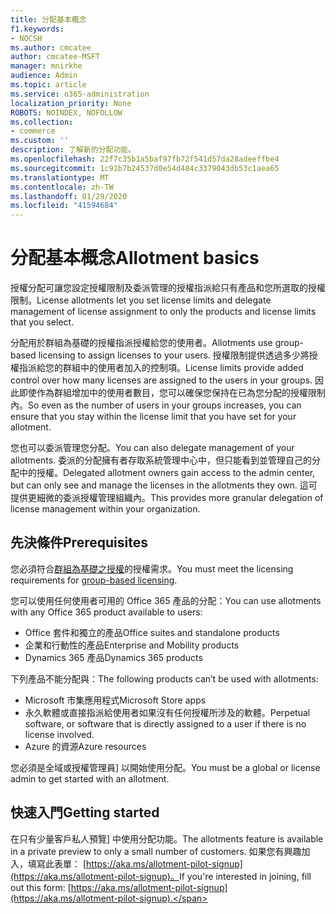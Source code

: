 ```yaml
---
title: 分配基本概念
f1.keywords:
- NOCSH
ms.author: cmcatee
author: cmcatee-MSFT
manager: mnirkhe
audience: Admin
ms.topic: article
ms.service: o365-administration
localization_priority: None
ROBOTS: NOINDEX, NOFOLLOW
ms.collection:
- commerce
ms.custom: ''
description: 了解新的分配功能。
ms.openlocfilehash: 22f7c35b1a5baf97fb72f541d57da28adeeffbe4
ms.sourcegitcommit: 1c91b7b24537d0e54d484c3379043db53c1aea65
ms.translationtype: MT
ms.contentlocale: zh-TW
ms.lasthandoff: 01/29/2020
ms.locfileid: "41594684"
---
```

# <a name="allotment-basics"></a><span data-ttu-id="909e3-103">分配基本概念</span><span class="sxs-lookup"><span data-stu-id="909e3-103">Allotment basics</span></span>

<span data-ttu-id="909e3-104">授權分配可讓您設定授權限制及委派管理的授權指派給只有產品和您所選取的授權限制。</span><span class="sxs-lookup"><span data-stu-id="909e3-104">License allotments let you set license limits and delegate management of license assignment to only the products and license limits that you select.</span></span>

<span data-ttu-id="909e3-105">分配用於群組為基礎的授權指派授權給您的使用者。</span><span class="sxs-lookup"><span data-stu-id="909e3-105">Allotments use group-based licensing to assign licenses to your users.</span></span> <span data-ttu-id="909e3-106">授權限制提供透過多少將授權指派給您的群組中的使用者加入的控制項。</span><span class="sxs-lookup"><span data-stu-id="909e3-106">License limits provide added control over how many licenses are assigned to the users in your groups.</span></span> <span data-ttu-id="909e3-107">因此即使作為群組增加中的使用者數目，您可以確保您保持在已為您分配的授權限制內。</span><span class="sxs-lookup"><span data-stu-id="909e3-107">So even as the number of users in your groups increases, you can ensure that you stay within the license limit that you have set for your allotment.</span></span>

<span data-ttu-id="909e3-108">您也可以委派管理您分配。</span><span class="sxs-lookup"><span data-stu-id="909e3-108">You can also delegate management of your allotments.</span></span> <span data-ttu-id="909e3-109">委派的分配擁有者存取系統管理中心中，但只能看到並管理自己的分配中的授權。</span><span class="sxs-lookup"><span data-stu-id="909e3-109">Delegated allotment owners gain access to the admin center, but can only see and manage the licenses in the allotments they own.</span></span> <span data-ttu-id="909e3-110">這可提供更細微的委派授權管理組織內。</span><span class="sxs-lookup"><span data-stu-id="909e3-110">This provides more granular delegation of license management within your organization.</span></span>

## <a name="prerequisites"></a><span data-ttu-id="909e3-111">先決條件</span><span class="sxs-lookup"><span data-stu-id="909e3-111">Prerequisites</span></span>

<span data-ttu-id="909e3-112">您必須符合[群組為基礎之授權](https://docs.microsoft.com/azure/active-directory/fundamentals/active-directory-licensing-whatis-azure-portal#licensing-requirements)的授權需求。</span><span class="sxs-lookup"><span data-stu-id="909e3-112">You must meet the licensing requirements for [group-based licensing](https://docs.microsoft.com/azure/active-directory/fundamentals/active-directory-licensing-whatis-azure-portal#licensing-requirements).</span></span>

<span data-ttu-id="909e3-113">您可以使用任何使用者可用的 Office 365 產品的分配：</span><span class="sxs-lookup"><span data-stu-id="909e3-113">You can use allotments with any Office 365 product available to users:</span></span>

- <span data-ttu-id="909e3-114">Office 套件和獨立的產品</span><span class="sxs-lookup"><span data-stu-id="909e3-114">Office suites and standalone products</span></span>
- <span data-ttu-id="909e3-115">企業和行動性的產品</span><span class="sxs-lookup"><span data-stu-id="909e3-115">Enterprise and Mobility products</span></span>
- <span data-ttu-id="909e3-116">Dynamics 365 產品</span><span class="sxs-lookup"><span data-stu-id="909e3-116">Dynamics 365 products</span></span>

<span data-ttu-id="909e3-117">下列產品不能分配與：</span><span class="sxs-lookup"><span data-stu-id="909e3-117">The following products can’t be used with allotments:</span></span>

- <span data-ttu-id="909e3-118">Microsoft 市集應用程式</span><span class="sxs-lookup"><span data-stu-id="909e3-118">Microsoft Store apps</span></span>
- <span data-ttu-id="909e3-119">永久軟體或直接指派給使用者如果沒有任何授權所涉及的軟體。</span><span class="sxs-lookup"><span data-stu-id="909e3-119">Perpetual software, or software that is directly assigned to a user if there is no license involved.</span></span>
- <span data-ttu-id="909e3-120">Azure 的資源</span><span class="sxs-lookup"><span data-stu-id="909e3-120">Azure resources</span></span>

<span data-ttu-id="909e3-121">您必須是全域或授權管理員] 以開始使用分配。</span><span class="sxs-lookup"><span data-stu-id="909e3-121">You must be a global or license admin to get started with an allotment.</span></span>

## <a name="getting-started"></a><span data-ttu-id="909e3-122">快速入門</span><span class="sxs-lookup"><span data-stu-id="909e3-122">Getting started</span></span>

<span data-ttu-id="909e3-123">在只有少量客戶私人預覽] 中使用分配功能。</span><span class="sxs-lookup"><span data-stu-id="909e3-123">The allotments feature is available in a private preview to only a small number of customers.</span></span> <span data-ttu-id="909e3-124">如果您有興趣加入，填寫此表單： [https://aka.ms/allotment-pilot-signup](https://aka.ms/allotment-pilot-signup)。</span><span class="sxs-lookup"><span data-stu-id="909e3-124">If you're interested in joining, fill out this form: [https://aka.ms/allotment-pilot-signup](https://aka.ms/allotment-pilot-signup).</span></span>
